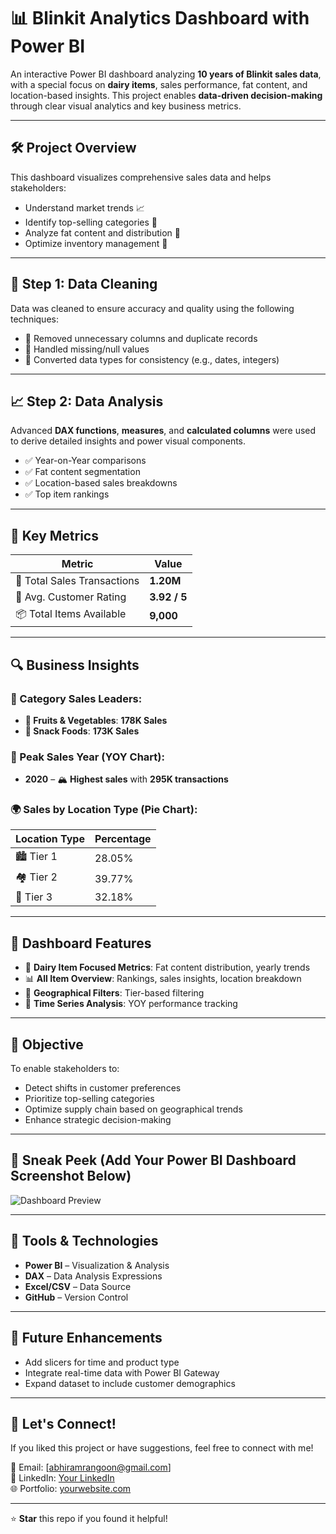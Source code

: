 # 📊 Blinkit Analytics Dashboard with Power BI

An interactive Power BI dashboard analyzing **10 years of Blinkit sales data**, with a special focus on **dairy items**, sales performance, fat content, and location-based insights. This project enables **data-driven decision-making** through clear visual analytics and key business metrics.

---

## 🛠️ Project Overview

This dashboard visualizes comprehensive sales data and helps stakeholders:

- Understand market trends 📈
- Identify top-selling categories 🥇
- Analyze fat content and distribution 🥛
- Optimize inventory management 🧠

---

## 🧹 Step 1: Data Cleaning

Data was cleaned to ensure accuracy and quality using the following techniques:

- 🔸 Removed unnecessary columns and duplicate records
- 🔸 Handled missing/null values
- 🔸 Converted data types for consistency (e.g., dates, integers)

---

## 📈 Step 2: Data Analysis

Advanced **DAX functions**, **measures**, and **calculated columns** were used to derive detailed insights and power visual components.

- ✅ Year-on-Year comparisons
- ✅ Fat content segmentation
- ✅ Location-based sales breakdowns
- ✅ Top item rankings

---

## 📌 Key Metrics

| Metric                        | Value       |
|------------------------------|-------------|
| 🛒 Total Sales Transactions   | **1.20M**    |
| 🌟 Avg. Customer Rating       | **3.92 / 5** |
| 📦 Total Items Available      | **9,000**    |

---

## 🔍 Business Insights

### 🥗 Category Sales Leaders:
- **🥇 Fruits & Vegetables**: **178K Sales**  
- **🥈 Snack Foods**: **173K Sales**

### 📅 Peak Sales Year (YOY Chart):
- **2020** – 🏔️ **Highest sales** with **295K transactions**

### 🌍 Sales by Location Type (Pie Chart):
| Location Type | Percentage |
|---------------|------------|
| 🏙️ Tier 1     | 28.05%     |
| 🏘️ Tier 2     | 39.77%     |
| 🌄 Tier 3     | 32.18%     |

---

## 📂 Dashboard Features

- 🎯 **Dairy Item Focused Metrics**: Fat content distribution, yearly trends
- 📊 **All Item Overview**: Rankings, sales insights, location breakdown
- 📍 **Geographical Filters**: Tier-based filtering
- 🔁 **Time Series Analysis**: YOY performance tracking

---

## 🎯 Objective

To enable stakeholders to:

- Detect shifts in customer preferences
- Prioritize top-selling categories
- Optimize supply chain based on geographical trends
- Enhance strategic decision-making

---

## 📸 Sneak Peek (Add Your Power BI Dashboard Screenshot Below)

![Dashboard Preview](dashboard-preview.png)

---

## 📁 Tools & Technologies

- **Power BI** – Visualization & Analysis  
- **DAX** – Data Analysis Expressions  
- **Excel/CSV** – Data Source  
- **GitHub** – Version Control  

---

## 🚀 Future Enhancements

- Add slicers for time and product type  
- Integrate real-time data with Power BI Gateway  
- Expand dataset to include customer demographics

---

## 🙌 Let's Connect!

If you liked this project or have suggestions, feel free to connect with me!

📧 Email: [abhiramrangoon@gmail.com]  
💼 LinkedIn: [Your LinkedIn](https://www.linkedin.com/in/abhiramrangoon/)  
🌐 Portfolio: [yourwebsite.com](https://portfolio-git-main-abhiram-1729s-projects.vercel.app/)

---

⭐ **Star** this repo if you found it helpful!
